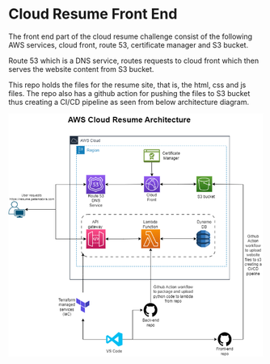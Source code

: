 # Cloud Resume Front End


The front end part of the cloud resume challenge consist of the following AWS services, cloud front, route 53, certificate manager and S3 bucket. 

Route 53 which is a DNS service, routes requests to cloud front which then serves the website content from S3 bucket.

This repo holds the files for the resume site, that is, the html, css and js files. The repo also has a github action for pushing the files to S3 bucket thus creating a CI/CD pipeline as seen from below architecture diagram.

![Architecture Diagram](MarkdownFiles/Architecture-Diagram.png)
